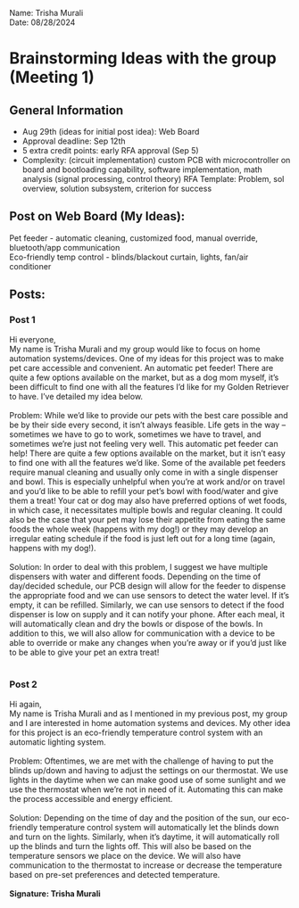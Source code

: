 Name: Trisha Murali <br/>
Date: 08/28/2024 
# Brainstorming Ideas with the group (Meeting 1) 
## General Information
- Aug 29th (ideas for initial post idea): Web Board 
- Approval deadline: Sep 12th 
- 5 extra credit points: early RFA approval (Sep 5) 
- Complexity: (circuit implementation) custom PCB with microcontroller on board and bootloading capability, software implementation, math analysis (signal processing, control theory)
RFA Template: Problem, sol overview, solution subsystem, criterion for success 

## Post on Web Board (My Ideas): 
Pet feeder - automatic cleaning, customized food, manual override, bluetooth/app communication <br/>
Eco-friendly temp control - blinds/blackout curtain, lights, fan/air conditioner <br/> 

## Posts: <br/>
### Post 1 <br/>
Hi everyone, <br/> 
My name is Trisha Murali and my group would like to focus on home automation systems/devices. One of my ideas for this project was to make pet care accessible and convenient. An automatic pet feeder! There are quite a few options available on the market, but as a dog mom myself, it’s been difficult to find one with all the features I’d like for my Golden Retriever to have. I’ve detailed my idea below.<br/> 
<br/> 
Problem: While we’d like to provide our pets with the best care possible and be by their side every second, it isn’t always feasible. Life gets in the way – sometimes we have to go to work, sometimes we have to travel, and sometimes we’re just not feeling very well. This automatic pet feeder can help! There are quite a few options available on the market, but it isn’t easy to find one with all the features we’d like. Some of the available pet feeders require manual cleaning and usually only come in with a single dispenser and bowl. This is especially unhelpful when you’re at work and/or on travel and you’d like to be able to refill your pet’s bowl with food/water and give them a treat! Your cat or dog may also have preferred options of wet foods, in which case, it necessitates multiple bowls and regular cleaning. It could also be the case that your pet may lose their appetite from eating the same foods the whole week (happens with my dog!) or they may develop an irregular eating schedule if the food is just left out for a long time (again, happens with my dog!). <br/> 
<br/> 
Solution: In order to deal with this problem, I suggest we have multiple dispensers with water and different foods. Depending on the time of day/decided schedule, our PCB design will allow for the feeder to dispense the appropriate food and we can use sensors to detect the water level. If it’s empty, it can be refilled. Similarly, we can use sensors to detect if the food dispenser is low on supply and it can notify your phone. After each meal, it will automatically clean and dry the bowls or dispose of the bowls. In addition to this, we will also allow for communication with a device to be able to override or make any changes when you’re away or if you’d just like to be able to give your pet an extra treat! <br/> 
<br/> 

### Post 2 <br/>
Hi again, <br/> 
My name is Trisha Murali and as I mentioned in my previous post, my group and I are interested in home automation systems and devices. My other idea for this project is an eco-friendly temperature control system with an automatic lighting system.<br/>  
Problem: Oftentimes, we are met with the challenge of having to put the blinds up/down and having to adjust the settings on our thermostat. We use lights in the daytime when we can make good use of some sunlight and we use the thermostat when we’re not in need of it. Automating this can make the process accessible and energy efficient.<br/> 
<br/> 
Solution: Depending on the time of day and the position of the sun, our eco-friendly temperature control system will automatically let the blinds down and turn on the lights. Similarly, when it’s daytime, it will automatically roll up the blinds and turn the lights off. This will also be based on the temperature sensors we place on the device. We will also have communication to the thermostat to increase or decrease the temperature based on pre-set preferences and detected temperature. <br/> 
<br/> 
**Signature: Trisha Murali**
